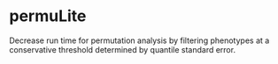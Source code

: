 # permuLite
Decrease run time for permutation analysis by filtering phenotypes at a conservative threshold determined by quantile standard error. 
